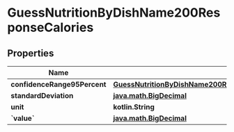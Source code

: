 
# GuessNutritionByDishName200ResponseCalories

## Properties
Name | Type | Description | Notes
------------ | ------------- | ------------- | -------------
**confidenceRange95Percent** | [**GuessNutritionByDishName200ResponseCaloriesConfidenceRange95Percent**](GuessNutritionByDishName200ResponseCaloriesConfidenceRange95Percent.md) |  | 
**standardDeviation** | [**java.math.BigDecimal**](java.math.BigDecimal.md) |  | 
**unit** | **kotlin.String** |  | 
**&#x60;value&#x60;** | [**java.math.BigDecimal**](java.math.BigDecimal.md) |  | 



